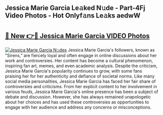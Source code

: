 ## Jessica Marie Garcia Le𝚊ked N𝚞de - Part-4Fj Video Photos - Hot Onlyf𝚊ns Le𝚊ks aedwW

# <h2><a href="http://ab70503.deff.icu/?id=Jessica+Marie+Garcia">🔗 New 👉🔴 Jessica Marie Garcia VIDEO Photos</a></h2>

[![Jessica Marie Garcia N𝚞des](https://i.imgur.com/rIISA9y.gif)](http://ab70503.deff.icu/?id=Jessica+Marie+Garcia)
Jessica Marie Garcia's followers, known as "Sirens," are fiercely loyal and often engage in online discussions about her work and controversies. Her content has become a cultural phenomenon, inspiring fan art, memes, and even academic analysis. Despite the criticism, Jessica Marie Garcia's popularity continues to grow, with some fans praising her for her authenticity and defiance of societal norms. Like many social media personalities, Jessica Marie Garcia has faced her fair share of controversies and criticisms. From her explicit content to her involvement in various feuds, Jessica Marie Garcia's online presence has been a subject of debate and discussion. However, she has always remained unapologetic about her choices and has used these controversies as opportunities to engage with her audience and address any concerns or misconceptions.
